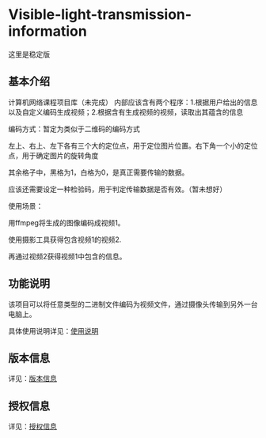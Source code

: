 # Visible-light-transmission-information

这里是稳定版



## 基本介绍

计算机网络课程项目库（未完成）
内部应该含有两个程序：1.根据用户给出的信息以及自定义编码生成视频；2.根据含有生成视频的视频，读取出其蕴含的信息


编码方式：暂定为类似于二维码的编码方式

左上、右上、左下各有三个大的定位点，用于定位图片位置。右下角一个小的定位点，用于确定图片的旋转角度

其余格子中，黑格为1，白格为0，是真正需要传输的数据。

应该还需要设定一种检验码，用于判定传输数据是否有效。（暂未想好）

使用场景：

用ffmpeg将生成的图像编码成视频1。

使用摄影工具获得包含视频1的视频2.

再通过视频2获得视频1中包含的信息。

## 功能说明

该项目可以将任意类型的二进制文件编码为视频文件，通过摄像头传输到另外一台电脑上。

具体使用说明详见：[使用说明](https://github.com/facedawn/Visible-light-transmission-information/blob/main/src/readme.md)



## 版本信息

详见：[版本信息](https://github.com/facedawn/Visible-light-transmission-information/blob/main/src/readme.md)



## 授权信息

详见：[授权信息](https://github.com/facedawn/Visible-light-transmission-information/blob/main/LICENSE)